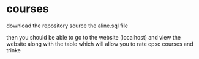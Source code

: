 courses
=======
download the repository
source the aline.sql file

then you should be able to go to the website (localhost) and view the website 
along with the table which will allow you to rate cpsc courses and trinke